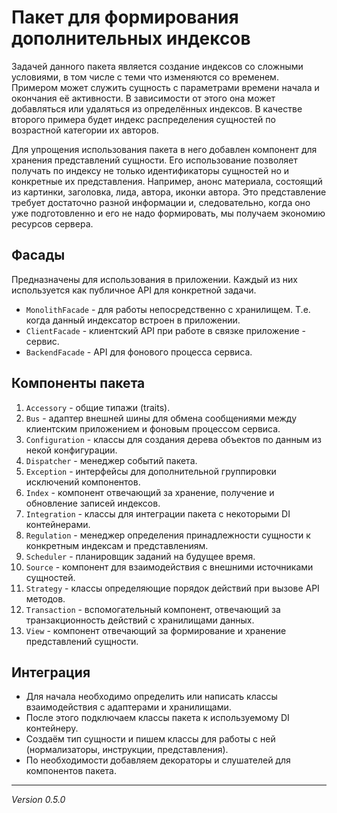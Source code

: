 # Пакет для формирования дополнительных индексов

Задачей данного пакета является создание индексов со сложными условиями, в том числе с теми что изменяются со временем. Примером может служить сущность с параметрами времени начала и окончания её активности. В зависимости от этого она может добавляться или удаляться из определённых индексов. В качестве второго примера будет индекс распределения сущностей по возрастной категории их авторов.

Для упрощения использования пакета в него добавлен компонент для хранения представлений сущности. Его использование позволяет получать по индексу не только идентификаторы сущностей но и конкретные их представления. Например, анонс материала, состоящий из картинки, заголовка, лида, автора, иконки автора. Это представление требует достаточно разной информации и, следовательно, когда оно уже подготовленно и его не надо формировать, мы получаем экономию ресурсов сервера.

## Фасады

Предназначены для использования в приложении. Каждый из них используется как публичное API для конкретной задачи.

* ```MonolithFacade``` - для работы непосредственно с хранилищем. Т.е. когда данный индексатор встроен в приложении.
* ```ClientFacade``` - клиентский API при работе в связке приложение - сервис.
* ```BackendFacade``` - API для фонового процесса сервиса.

## Компоненты пакета

 1. ```Accessory``` - общие типажи (traits).
 2. ```Bus``` - адаптер внешней шины для обмена сообщениями между клиентским приложением и фоновым процессом сервиса.
 3. ```Configuration``` - классы для создания дерева объектов по данным из некой конфигурации.
 4. ```Dispatcher``` - менеджер событий пакета.
 5. ```Exception``` - интерфейсы для дополнительной группировки исключений компонентов.
 6. ```Index``` - компонент отвечающий за хранение, получение и обновление записей индексов.
 7. ```Integration``` - классы для интеграции пакета с некоторыми DI контейнерами.
 8. ```Regulation``` - менеджер определения принадлежности сущности к конкретным индексам и представлениям.
 9. ```Scheduler``` - планировщик заданий на будущее время.
10. ```Source``` - компонент для взаимодействия с внешними источниками сущностей.
11. ```Strategy``` - классы определяющие порядок действий при вызове API методов.
12. ```Transaction``` - вспомогательный компонент, отвечающий за транзакционность действий с хранилищами данных.
13. ```View``` - компонент отвечающий за формирование и хранение представлений сущности.

## Интеграция

* Для начала необходимо определить или написать классы взаимодействия с адаптерами и хранилищами.
* После этого подключаем классы пакета к используемому DI контейнеру.
* Создаём тип сущности и пишем классы для работы с ней (нормализаторы, инструкции, представления).
* По необходимости добавляем декораторы и слушателей для компонентов пакета.

---------------

_Version 0.5.0_